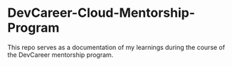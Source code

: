 # DevCareer-Cloud-Mentorship-Program

This repo serves as a documentation of my learnings during the course of the DevCareer mentorship program.